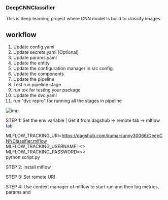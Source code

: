 ### DeepCNNClassifier
This is deep learning project where CNN model is build to classify images.


## workflow

1. Update config.yaml
2. Update secrets.yaml [Optional]
3. Update params.yaml
4. Update the entity
5. Update the configuration manager in src config.
6. Update the components
7. Update the pipeline
8. Test run pipeline stage
9. run tox for testing your package
10. Update the dvc.yaml
11. run "dvc repro" for running all the stages in pipeline

![img](https://raw.githubusercontent.com/c17hawke/FSDS_NOV_deepCNNClassifier/main/docs/images/Data%20Ingestion%402x%20(1).png)


STEP 1: Set the env variable | Get it from dagshub -> remote tab -> mlflow tab

MLFLOW_TRACKING_URI=https://dagshub.com/kumarsunny30066/DeepCNNClassifier.mlflow \
MLFLOW_TRACKING_USERNAME=<> \
MLFLOW_TRACKING_PASSWORD=<> \
python script.py

STEP 2: install mlflow

STEP 3: Set remote URI

STEP 4: Use context manager of mlflow to start run and then log metrics, params and 


